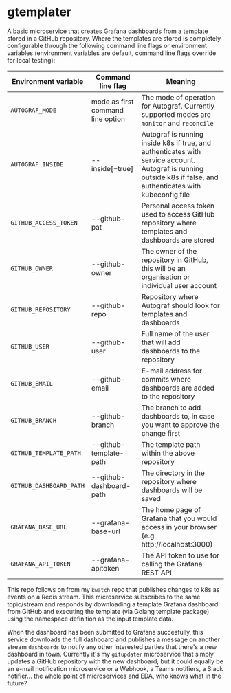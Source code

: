 # gtemplater

A basic microservice that creates Grafana dashboards from a template stored in a GitHub repository. Where the templates are stored is completely configurable through the following command line flags or environment variables (environment variables are default, command line flags override for local testing):

|Environment variable|Command line flag|Meaning
|-|-|-|
|`AUTOGRAF_MODE`|mode as first command line option|The mode of operation for Autograf. Currently supported modes are `monitor` and `reconcile`|
|`AUTOGRAF_INSIDE`|--inside[=true]|Autograf is running inside k8s if true, and authenticates with service account. Autograf is running outside k8s if false, and authenticates with kubeconfig file|
|`GITHUB_ACCESS_TOKEN`|--github-pat|Personal access token used to access GitHub repository where templates and dashboards are stored|
|`GITHUB_OWNER`|--github-owner|The owner of the repository in GitHub, this will be an organisation or individual user account|
|`GITHUB_REPOSITORY`|--github-repo|Repository where Autograf should look for templates and dashboards|
|`GITHUB_USER`|--github-user|Full name of the user that will add dashboards to the repository|
|`GITHUB_EMAIL`|--github-email|E-mail address for commits where dashboards are added to the repository|
|`GITHUB_BRANCH`|--github-branch|The branch to add dashboards to, in case you want to approve the change first|
|`GITHUB_TEMPLATE_PATH`|--github-template-path|The template path within the above repository|
|`GITHUB_DASHBOARD_PATH`|--github-dashboard-path|The directory in the repository where dashboards will be saved|
|`GRAFANA_BASE_URL`|--grafana-base-url|The home page of Grafana that you would access in your browser (e.g. http://localhost:3000)
|`GRAFANA_API_TOKEN`|--grafana-apitoken|The API token to use for calling the Grafana REST API|

This repo follows on from my `kwatch` repo that publishes changes to k8s as events on a Redis stream. This microservice subscribes to the same topic/stream and responds by downloading a template Grafana dashboard from GitHub and executing the template (via Golang template package) using the namespace definition as the input template data.

When the dashboard has been submitted to Grafana succesfully, this service downloads the full dashboard and publishes a message on another stream `dashboards` to notify any other interested parties that there's a new dashboard in town. Currently it's my `gitupdater` microservice that simply updates a GitHub repository with the new dashboard; but it could equally be an e-mail notification microservice or a Webhook, a Teams notifiers, a Slack notifier... the whole point of microservices and EDA, who knows what in the future?